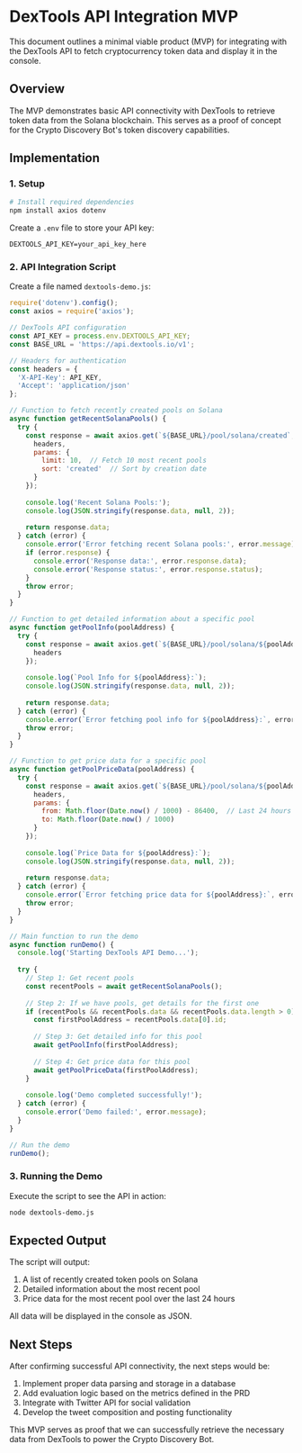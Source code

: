 # DexTools API Integration MVP

This document outlines a minimal viable product (MVP) for integrating with the DexTools API to fetch cryptocurrency token data and display it in the console.

## Overview

The MVP demonstrates basic API connectivity with DexTools to retrieve token data from the Solana blockchain. This serves as a proof of concept for the Crypto Discovery Bot's token discovery capabilities.

## Implementation

### 1. Setup

```bash
# Install required dependencies
npm install axios dotenv
```

Create a `.env` file to store your API key:
```
DEXTOOLS_API_KEY=your_api_key_here
```

### 2. API Integration Script

Create a file named `dextools-demo.js`:

```javascript
require('dotenv').config();
const axios = require('axios');

// DexTools API configuration
const API_KEY = process.env.DEXTOOLS_API_KEY;
const BASE_URL = 'https://api.dextools.io/v1';

// Headers for authentication
const headers = {
  'X-API-Key': API_KEY,
  'Accept': 'application/json'
};

// Function to fetch recently created pools on Solana
async function getRecentSolanaPools() {
  try {
    const response = await axios.get(`${BASE_URL}/pool/solana/created`, {
      headers,
      params: {
        limit: 10,  // Fetch 10 most recent pools
        sort: 'created'  // Sort by creation date
      }
    });
    
    console.log('Recent Solana Pools:');
    console.log(JSON.stringify(response.data, null, 2));
    
    return response.data;
  } catch (error) {
    console.error('Error fetching recent Solana pools:', error.message);
    if (error.response) {
      console.error('Response data:', error.response.data);
      console.error('Response status:', error.response.status);
    }
    throw error;
  }
}

// Function to get detailed information about a specific pool
async function getPoolInfo(poolAddress) {
  try {
    const response = await axios.get(`${BASE_URL}/pool/solana/${poolAddress}/info`, {
      headers
    });
    
    console.log(`Pool Info for ${poolAddress}:`);
    console.log(JSON.stringify(response.data, null, 2));
    
    return response.data;
  } catch (error) {
    console.error(`Error fetching pool info for ${poolAddress}:`, error.message);
    throw error;
  }
}

// Function to get price data for a specific pool
async function getPoolPriceData(poolAddress) {
  try {
    const response = await axios.get(`${BASE_URL}/pool/solana/${poolAddress}/prices`, {
      headers,
      params: {
        from: Math.floor(Date.now() / 1000) - 86400,  // Last 24 hours
        to: Math.floor(Date.now() / 1000)
      }
    });
    
    console.log(`Price Data for ${poolAddress}:`);
    console.log(JSON.stringify(response.data, null, 2));
    
    return response.data;
  } catch (error) {
    console.error(`Error fetching price data for ${poolAddress}:`, error.message);
    throw error;
  }
}

// Main function to run the demo
async function runDemo() {
  console.log('Starting DexTools API Demo...');
  
  try {
    // Step 1: Get recent pools
    const recentPools = await getRecentSolanaPools();
    
    // Step 2: If we have pools, get details for the first one
    if (recentPools && recentPools.data && recentPools.data.length > 0) {
      const firstPoolAddress = recentPools.data[0].id;
      
      // Step 3: Get detailed info for this pool
      await getPoolInfo(firstPoolAddress);
      
      // Step 4: Get price data for this pool
      await getPoolPriceData(firstPoolAddress);
    }
    
    console.log('Demo completed successfully!');
  } catch (error) {
    console.error('Demo failed:', error.message);
  }
}

// Run the demo
runDemo();
```

### 3. Running the Demo

Execute the script to see the API in action:

```bash
node dextools-demo.js
```

## Expected Output

The script will output:
1. A list of recently created token pools on Solana
2. Detailed information about the most recent pool
3. Price data for the most recent pool over the last 24 hours

All data will be displayed in the console as JSON.

## Next Steps

After confirming successful API connectivity, the next steps would be:

1. Implement proper data parsing and storage in a database
2. Add evaluation logic based on the metrics defined in the PRD
3. Integrate with Twitter API for social validation
4. Develop the tweet composition and posting functionality

This MVP serves as proof that we can successfully retrieve the necessary data from DexTools to power the Crypto Discovery Bot. 